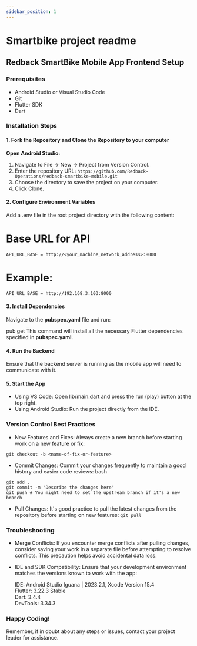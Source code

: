 ```yaml
---
sidebar_position: 1
---
```


# Smartbike project readme

## Redback SmartBike Mobile App Frontend Setup

### Prerequisites
- Android Studio or Visual Studio Code
- Git
- Flutter SDK
- Dart

### Installation Steps
#### 1. Fork the Repository and Clone the Repository to your computer

**Open Android Studio:**
1. Navigate to File -> New -> Project from Version Control.
2. Enter the repository URL:
`https://github.com/Redback-Operations/redback-smartbike-mobile.git`
3. Choose the directory to save the project on your computer.
4. Click Clone.

#### 2. Configure Environment Variables

Add a .env file in the root project directory with the following content:

# Base URL for API
`API_URL_BASE = http://<your_machine_network_address>:8000`

# Example:
`API_URL_BASE = http://192.168.3.103:8000`

#### 3. Install Dependencies
Navigate to the **pubspec.yaml** file and run:

pub get
This command will install all the necessary Flutter dependencies specified in **pubspec.yaml**.

#### 4. Run the Backend
Ensure that the backend server is running as the mobile app will need to communicate with it.

#### 5. Start the App
- Using VS Code: Open lib/main.dart and press the run (play) button at the top right.
- Using Android Studio: Run the project directly from the IDE.

### Version Control Best Practices
- New Features and Fixes: Always create a new branch before starting work on a new feature or fix:

```
git checkout -b <name-of-fix-or-feature>
```
- Commit Changes: Commit your changes frequently to maintain a good history and easier code reviews:
bash
```
git add .
git commit -m "Describe the changes here"
git push # You might need to set the upstream branch if it's a new branch
```
- Pull Changes: It's good practice to pull the latest changes from the repository before starting on new features:
`git pull`

### Troubleshooting
- Merge Conflicts: If you encounter merge conflicts after pulling changes, consider saving your work in a separate file before attempting to resolve conflicts. This precaution helps avoid accidental data loss.
- IDE and SDK Compatibility: Ensure that your development environment matches the versions known to work with the app:

  IDE: Android Studio Iguana | 2023.2.1, Xcode Version 15.4\
  Flutter: 3.22.3 Stable\
  Dart: 3.4.4\
  DevTools: 3.34.3

### Happy Coding!
Remember, if in doubt about any steps or issues, contact your project leader for assistance.

